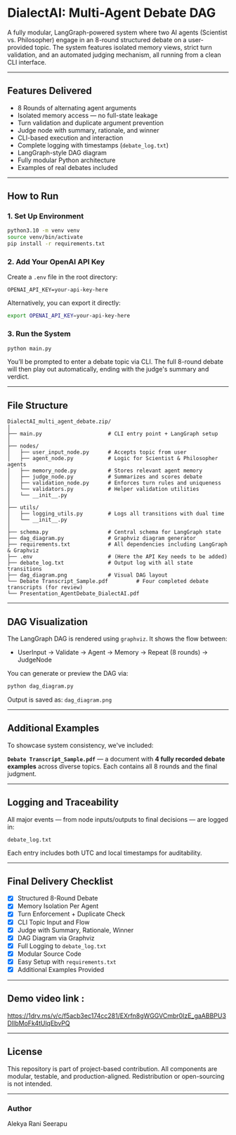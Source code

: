 # **DialectAI: Multi-Agent Debate DAG**


A fully modular, LangGraph-powered system where two AI agents (Scientist vs. Philosopher) engage in an 8-round structured debate on a user-provided topic. The system features isolated memory views, strict turn validation, and an automated judging mechanism, all running from a clean CLI interface.

---

##  Features Delivered

-  8 Rounds of alternating agent arguments  
-  Isolated memory access — no full-state leakage  
-  Turn validation and duplicate argument prevention  
-  Judge node with summary, rationale, and winner  
-  CLI-based execution and interaction  
-  Complete logging with timestamps (`debate_log.txt`)  
-  LangGraph-style DAG diagram  
-  Fully modular Python architecture  
-  Examples of real debates included

---

## How to Run

### 1. Set Up Environment

```bash
python3.10 -m venv venv
source venv/bin/activate
pip install -r requirements.txt
```

### 2. Add Your OpenAI API Key

Create a `.env` file in the root directory:

```
OPENAI_API_KEY=your-api-key-here
```

Alternatively, you can export it directly:

```bash
export OPENAI_API_KEY=your-api-key-here
```

### 3. Run the System

```bash
python main.py
```

You’ll be prompted to enter a debate topic via CLI. The full 8-round debate will then play out automatically, ending with the judge's summary and verdict.

---

## File Structure

```
DialectAI_multi_agent_debate.zip/
│
├── main.py                     # CLI entry point + LangGraph setup
│
├── nodes/
│   ├── user_input_node.py      # Accepts topic from user
│   ├── agent_node.py           # Logic for Scientist & Philosopher agents
│   ├── memory_node.py          # Stores relevant agent memory
│   ├── judge_node.py           # Summarizes and scores debate
│   ├── validation_node.py      # Enforces turn rules and uniqueness
│   └── validators.py           # Helper validation utilities
│   └── __init__.py
│
├── utils/
│   ├── logging_utils.py        # Logs all transitions with dual time
│   └── __init__.py
│
├── schema.py                   # Central schema for LangGraph state
├── dag_diagram.py              # Graphviz diagram generator
├── requirements.txt            # All dependencies including LangGraph & Graphviz
├── .env                        # (Here the API Key needs to be added) 
├── debate_log.txt              # Output log with all state transitions
├── dag_diagram.png             # Visual DAG layout
└── Debate Transcript_Sample.pdf         # Four completed debate transcripts (for review)
└── Presentation_AgentDebate_DialectAI.pdf
```

---

## DAG Visualization

The LangGraph DAG is rendered using `graphviz`. It shows the flow between:

- UserInput → Validate → Agent → Memory → Repeat (8 rounds) → JudgeNode

You can generate or preview the DAG via:

```bash
python dag_diagram.py
```

Output is saved as: `dag_diagram.png`

---

## Additional Examples

To showcase system consistency, we've included:

**`Debate Transcript_Sample.pdf`** — a document with **4 fully recorded debate examples** across diverse topics. Each contains all 8 rounds and the final judgment.

---

## Logging and Traceability

All major events — from node inputs/outputs to final decisions — are logged in:

```text
debate_log.txt
```

Each entry includes both UTC and local timestamps for auditability.

---

## Final Delivery Checklist

- [x] Structured 8-Round Debate
- [x] Memory Isolation Per Agent
- [x] Turn Enforcement + Duplicate Check
- [x] CLI Topic Input and Flow
- [x] Judge with Summary, Rationale, Winner
- [x] DAG Diagram via Graphviz
- [x] Full Logging to `debate_log.txt`
- [x] Modular Source Code
- [x] Easy Setup with `requirements.txt`
- [x] Additional Examples Provided

---

## Demo video link :

https://1drv.ms/v/c/f5acb3ec174cc281/EXrfn8gWGGVCmbr0IzE_gaABBPU3DIlbMoFk4tUlqEbvPQ

---
## License
This repository is part of project-based contribution. All components are modular, testable, and production-aligned. Redistribution or open-sourcing is not intended.

---
### Author
Alekya Rani Seerapu

